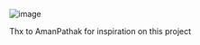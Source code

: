 ![image](https://github.com/user-attachments/assets/272df4d6-9b47-40c2-abc4-3cae34f43507)

Thx to AmanPathak for inspiration on this project
